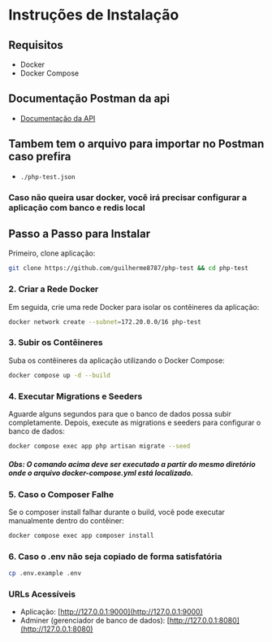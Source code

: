 # Instruções de Instalação

## Requisitos
- Docker
- Docker Compose

## Documentação Postman da api

- [Documentação da API]()

## Tambem tem o arquivo para importar no Postman caso prefira

- `./php-test.json`

### Caso não queira usar docker, você irá precisar configurar a aplicação com banco e redis local

## Passo a Passo para Instalar

Primeiro, clone aplicação:

```bash
git clone https://github.com/guilherme8787/php-test && cd php-test
```

### 2. Criar a Rede Docker

Em seguida, crie uma rede Docker para isolar os contêineres da aplicação:

```bash
docker network create --subnet=172.20.0.0/16 php-test
```

### 3. Subir os Contêineres

Suba os contêineres da aplicação utilizando o Docker Compose:

```bash
docker compose up -d --build
```

### 4. Executar Migrations e Seeders

Aguarde alguns segundos para que o banco de dados possa subir completamente. Depois, execute as migrations e seeders para configurar o banco de dados:

```bash
docker compose exec app php artisan migrate --seed
```

##### Obs: O comando acima deve ser executado a partir do mesmo diretório onde o arquivo docker-compose.yml está localizado.

### 5. Caso o Composer Falhe

Se o composer install falhar durante o build, você pode executar manualmente dentro do contêiner:

```bash
docker compose exec app composer install
```

### 6. Caso o .env não seja copiado de forma satisfatória

```bash
cp .env.example .env
```

### URLs Acessíveis

- Aplicação: [http://127.0.0.1:9000](http://127.0.0.1:9000)
- Adminer (gerenciador de banco de dados): [http://127.0.0.1:8080](http://127.0.0.1:8080)
